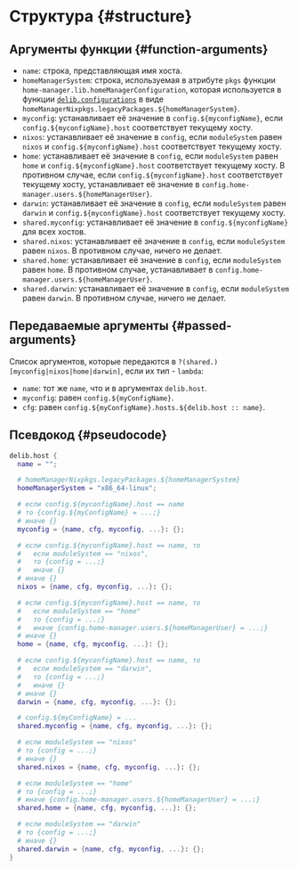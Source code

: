 # Структура {#structure}

## Аргументы функции {#function-arguments}
- `name`: строка, представляющая имя хоста.
- `homeManagerSystem`: строка, используемая в атрибуте `pkgs` функции `home-manager.lib.homeManagerConfiguration`, которая используется в функции [`delib.configurations`](/ru/configurations/introduction) в виде `homeManagerNixpkgs.legacyPackages.${homeManagerSystem}`.
- `myconfig`: устанавливает её значение в `config.${myconfigName}`, если `config.${myconfigName}.host` соответствует текущему хосту.
- `nixos`: устанавливает её значение в `config`, если `moduleSystem` равен `nixos` и `config.${myconfigName}.host` соответствует текущему хосту.
- `home`: устанавливает её значение в `config`, если `moduleSystem` равен `home` и `config.${myconfigName}.host` соответствует текущему хосту. В противном случае, если `config.${myconfigName}.host` соответствует текущему хосту, устанавливает её значение в `config.home-manager.users.${homeManagerUser}`.
- `darwin`: устанавливает её значение в `config`, если `moduleSystem` равен `darwin` и `config.${myconfigName}.host` соответствует текущему хосту.
- `shared.myconfig`: устанавливает её значение в `config.${myconfigName}` для всех хостов.
- `shared.nixos`: устанавливает её значение в `config`, если `moduleSystem` равен `nixos`. В противном случае, ничего не делает.
- `shared.home`: устанавливает её значение в `config`, если `moduleSystem` равен `home`. В противном случае, устанавливает в `config.home-manager.users.${homeManagerUser}`.
- `shared.darwin`: устанавливает её значение в `config`, если `moduleSystem` равен `darwin`. В противном случае, ничего не делает.

## Передаваемые аргументы {#passed-arguments}
Список аргументов, которые передаются в `?(shared.)[myconfig|nixos|home|darwin]`, если их тип - `lambda`:

- `name`: тот же `name`, что и в аргументах `delib.host`.
- `myconfig`: равен `config.${myConfigName}`.
- `cfg`: равен `config.${myConfigName}.hosts.${delib.host :: name}`.

## Псевдокод {#pseudocode}
```nix
delib.host {
  name = "";

  # homeManagerNixpkgs.legacyPackages.${homeManagerSystem}
  homeManagerSystem = "x86_64-linux";

  # если config.${myconfigName}.host == name
  # то {config.${myConfigName} = ...;}
  # иначе {}
  myconfig = {name, cfg, myconfig, ...}: {};

  # если config.${myconfigName}.host == name, то
  #   если moduleSystem == "nixos",
  #   то {config = ...;}
  #   иначе {}
  # иначе {}
  nixos = {name, cfg, myconfig, ...}: {};

  # если config.${myconfigName}.host == name, то
  #   если moduleSystem == "home"
  #   то {config = ...;}
  #   иначе {config.home-manager.users.${homeManagerUser} = ...;}
  # иначе {}
  home = {name, cfg, myconfig, ...}: {};

  # если config.${myconfigName}.host == name, то
  #   если moduleSystem == "darwin",
  #   то {config = ...;}
  #   иначе {}
  # иначе {}
  darwin = {name, cfg, myconfig, ...}: {};

  # config.${myConfigName} = ...
  shared.myconfig = {name, cfg, myconfig, ...}: {};

  # если moduleSystem == "nixos"
  # то {config = ...;}
  # иначе {}
  shared.nixos = {name, cfg, myconfig, ...}: {};

  # если moduleSystem == "home"
  # то {config = ...;}
  # иначе {config.home-manager.users.${homeManagerUser} = ...;}
  shared.home = {name, cfg, myconfig, ...}: {};

  # если moduleSystem == "darwin"
  # то {config = ...;}
  # иначе {}
  shared.darwin = {name, cfg, myconfig, ...}: {};
}
```
